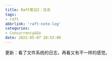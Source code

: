 ```yaml
---
title: Raft笔记2：日志
tags:
- raft
abbrlink: 'raft-note-log'
categories:
- Concurrency&Go
date: 2022-05-07 10:53:00
---
```

更新：看了文件系统的日志，再看又有不一样的感觉。
<!-- more -->

